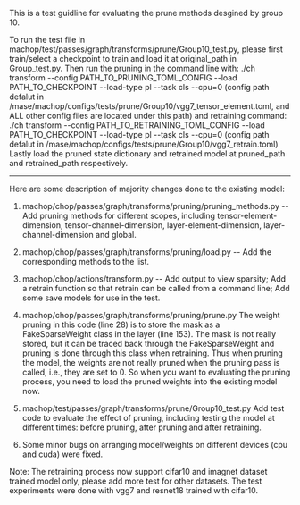 This is a test guidline for evaluating the prune methods desgined by group 10.

To run the test file in machop/test/passes/graph/transforms/prune/Group10_test.py, please first train/select a checkpoint to train and load it at original_path in Group_test.py.
Then run the pruning in the command line with:
./ch transform --config PATH_TO_PRUNING_TOML_CONFIG --load PATH_TO_CHECKPOINT --load-type pl --task cls --cpu=0
(config path defalut in /mase/machop/configs/tests/prune/Group10/vgg7_tensor_element.toml, and ALL other config files are located under this path)
and retraining command:
./ch transform --config PATH_TO_RETRAINING_TOML_CONFIG --load PATH_TO_CHECKPOINT --load-type pl --task cls --cpu=0
(config path defalut in /mase/machop/configs/tests/prune/Group10/vgg7_retrain.toml)
Lastly load the pruned state dictionary and retrained model at pruned_path and retrained_path respectively.

-----------------------------------------------------------------------------

Here are some description of majority changes done to the existing model:

1. machop/chop/passes/graph/transforms/pruning/pruning_methods.py  -- Add pruning methods for different scopes, including tensor-element-dimension, tensor-channel-dimension, layer-element-dimension, layer-channel-dimension and global.

2. machop/chop/passes/graph/transforms/pruning/load.py -- Add the corresponding methods to the list.

3. machop/chop/actions/transform.py -- Add output to view sparsity; Add a retrain function so that retrain can be called from a command line; Add some save models for use in the test.

4. machop/chop/passes/graph/transforms/pruning/prune.py The weight pruning in this code (line 28) is to store the mask as a FakeSparseWeight class in the layer (line 153). The mask is not really stored, 
but it can be traced back through the FakeSparseWeight and pruning is done through this class when retraining. Thus when pruning the model, the weights are not really pruned when the pruning pass is called, 
i.e., they are set to 0. So when you want to evaluating the pruning process, you need to load the pruned weights into the existing model now.

5. machop/test/passes/graph/transforms/prune/Group10_test.py Add test code to evaluate the effect of pruning, including testing the model at different times: before pruning, after pruning and after retraining.

6. Some minor bugs on arranging model/weights on different devices (cpu and cuda) were fixed.


Note: The retraining process now support cifar10 and imagnet dataset trained model only, please add more test for other datasets. The test experiments were done with vgg7 and resnet18 trained with cifar10.
